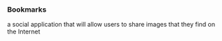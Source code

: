 ### Bookmarks
a social application that will allow users to share images
that they find on the Internet